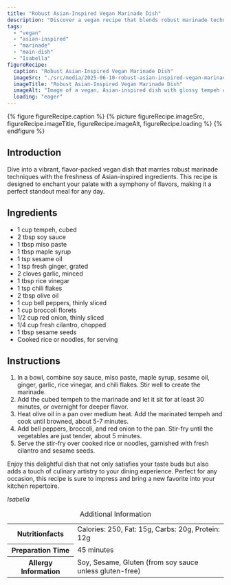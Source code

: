 ```yaml
---
title: "Robust Asian-Inspired Vegan Marinade Dish"
description: "Discover a vegan recipe that blends robust marinade techniques with Asian-inspired flavors. Perfect for a unique and delicious main dish."
tags:
  - "vegan"
  - "asian-inspired"
  - "marinade"
  - "main-dish"
  - "Isabella"
figureRecipe: 
  caption: "Robust Asian-Inspired Vegan Marinade Dish"
  imageSrc: "./src/media/2025-06-10-robust-asian-inspired-vegan-marinade-dish-4101.png"
  imageTitle: "Robust Asian-Inspired Vegan Marinade Dish"
  imageAlt: "Image of a vegan, Asian-inspired dish with glossy tempeh cubes on stir-fried vegetables in a shallow bowl, garnished with cilantro and sesame seeds, with chopsticks and water on a wooden table."
  loading: "eager"
---
```


{% figure figureRecipe.caption %}
{% picture figureRecipe.imageSrc, figureRecipe.imageTitle, figureRecipe.imageAlt, figureRecipe.loading %}
{% endfigure %}

## Introduction

Dive into a vibrant, flavor-packed vegan dish that marries robust marinade techniques with the freshness of Asian-inspired ingredients. This recipe is designed to enchant your palate with a symphony of flavors, making it a perfect standout meal for any day.

## Ingredients

- 1 cup tempeh, cubed
- 2 tbsp soy sauce
- 1 tbsp miso paste
- 1 tbsp maple syrup
- 1 tsp sesame oil
- 1 tsp fresh ginger, grated
- 2 cloves garlic, minced
- 1 tbsp rice vinegar
- 1 tsp chili flakes
- 2 tbsp olive oil
- 1 cup bell peppers, thinly sliced
- 1 cup broccoli florets
- 1/2 cup red onion, thinly sliced
- 1/4 cup fresh cilantro, chopped
- 1 tbsp sesame seeds
- Cooked rice or noodles, for serving

## Instructions

1. In a bowl, combine soy sauce, miso paste, maple syrup, sesame oil, ginger, garlic, rice vinegar, and chili flakes. Stir well to create the marinade.
2. Add the cubed tempeh to the marinade and let it sit for at least 30 minutes, or overnight for deeper flavor.
3. Heat olive oil in a pan over medium heat. Add the marinated tempeh and cook until browned, about 5-7 minutes.
4. Add bell peppers, broccoli, and red onion to the pan. Stir-fry until the vegetables are just tender, about 5 minutes.
5. Serve the stir-fry over cooked rice or noodles, garnished with fresh cilantro and sesame seeds.

Enjoy this delightful dish that not only satisfies your taste buds but also adds a touch of culinary artistry to your dining experience. Perfect for any occasion, this recipe is sure to impress and bring a new favorite into your kitchen repertoire.

*Isabella*

<table><caption class='sr-only'>Additional Information</caption><tr><th>Nutritionfacts</th><td>Calories: 250, Fat: 15g, Carbs: 20g, Protein: 12g&nbsp;</td></tr><tr><th>Preparation Time</th><td>45 minutes&nbsp;</td></tr><tr><th>Allergy Information</th><td>Soy, Sesame, Gluten (from soy sauce unless gluten-free)&nbsp;</td></tr></table>

